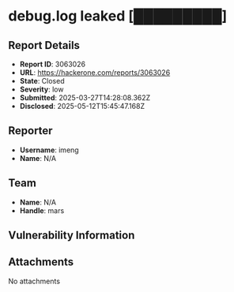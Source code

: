 # debug.log leaked [█████████]

## Report Details
- **Report ID**: 3063026
- **URL**: https://hackerone.com/reports/3063026
- **State**: Closed
- **Severity**: low
- **Submitted**: 2025-03-27T14:28:08.362Z
- **Disclosed**: 2025-05-12T15:45:47.168Z

## Reporter
- **Username**: imeng
- **Name**: N/A

## Team
- **Name**: N/A
- **Handle**: mars

## Vulnerability Information


## Attachments
No attachments
